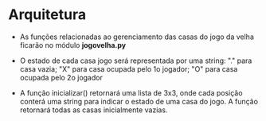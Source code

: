 # Arquitetura

* As funções relacionadas ao gerenciamento das casas do jogo da velha ficarão no módulo **jogovelha.py**

* O estado de cada casa jogo será representada por uma string: "." para casa vazia; "X" para casa ocupada pelo 1o jogador; "O" para casa ocupada pelo 2o jogador

* A função inicializar() retornará uma lista de 3x3, onde cada posição conterá uma string para indicar o estado de uma casa do jogo. A função retornará todas as casas inicialmente vazias.
